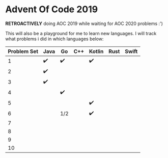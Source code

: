 # Advent Of Code 2019

**RETROACTIVELY** doing AOC 2019 while waiting for AOC 2020 problems :')

This will also be a playground for me to learn new languages. I will track what problems i did in which languages below:


| Problem Set | Java | Go | C++ | Kotlin | Rust | Swift |
| -- | -- | -- | -- | -- | -- | -- |
| 1 | :heavy_check_mark: | :heavy_check_mark: |  | :heavy_check_mark: |  |  |
| 2 | :heavy_check_mark: |  |  |  |  |  |
| 3 | :heavy_check_mark: |  |  |  |  |  |
| 4 |  | :heavy_check_mark: |  |  |  |  |
| 5 |  |  |  | :heavy_check_mark: |  |  |
| 6 |  | 1/2 |  | :heavy_check_mark: |  |  |
| 7 |  |  |  |  |  |  |
| 8 |  |  |  |  |  |  |
| 9 |  |  |  |  |  |  |
| 10 |  |  |  |  |  |  |

